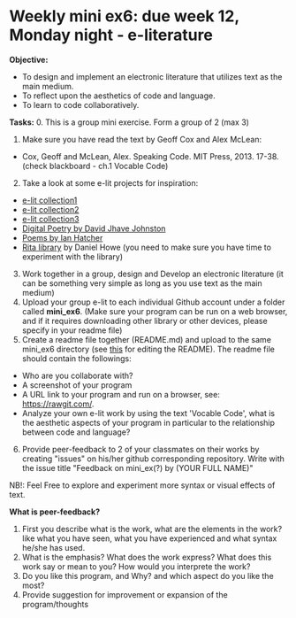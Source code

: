# Weekly mini ex6: due week 12, Monday night - e-literature

**Objective:**
- To design and implement an electronic literature that utilizes text as the main medium. 
- To reflect upon the aesthetics of code and language.
- To learn to code collaboratively.

**Tasks:**
0. This is a group mini exercise. Form a group of 2 (max 3)
1. Make sure you have read the text by Geoff Cox and Alex McLean: 
- Cox, Geoff and McLean, Alex. Speaking Code. MIT Press, 2013. 17-38. (check blackboard - ch.1 Vocable Code)
2. Take a look at some e-lit projects for inspiration:
- [e-lit collection1](http://collection.eliterature.org/1/)
- [e-lit collection2](http://collection.eliterature.org/2/)
- [e-lit collection3](http://collection.eliterature.org/3/)
- [Digital Poetry by David Jhave Johnston](http://glia.ca/)
- [Poems by Ian Hatcher](http://ianhatcher.net/#!/poems)
- [Rita library](http://rednoise.org/rita/) by Daniel Howe (you need to make sure you have time to experiment with the library)
3. Work together in a group, design and Develop an electronic literature (it can be something very simple as long as you use text as the main medium)
4. Upload your group e-lit to each individual Github account under a folder called **mini_ex6**. (Make sure your program can be run on a web browser, and if it requires downloading other library or other devices, please specify in your readme file) 
5. Create a readme file together (README.md) and upload to the same mini_ex6 directory (see [this](https://github.com/adam-p/markdown-here/wiki/Markdown-Cheatsheet) for editing the README). The readme file should contain the followings:
- Who are you collaborate with?
- A screenshot of your program
- A URL link to your program and run on a browser, see: https://rawgit.com/.
- Analyze your own e-lit work by using the text 'Vocable Code', what is the aesthetic aspects of your program in particular to the relationship between code and language? 
6. Provide peer-feedback to 2 of your classmates on their works by creating "issues" on his/her github corresponding repository. Write with the issue title "Feedback on mini_ex(?) by (YOUR FULL NAME)"

NB!: Feel Free to explore and experiment more syntax or visual effects of text.

**What is peer-feedback?**
1. First you describe what is the work, what are the elements in the work? like what you have seen, what you have experienced and what syntax he/she has used.
2. What is the emphasis? What does the work express? What does this work say or mean to you? How would you interprete the work?
3. Do you like this program, and Why? and which aspect do you like the most? 
4. Provide suggestion for improvement or expansion of the program/thoughts
